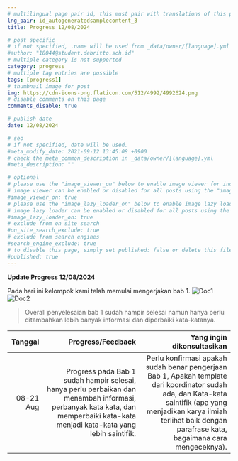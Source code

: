 ```yaml
---
# multilingual page pair id, this must pair with translations of this page. (This name must be unique)
lng_pair: id_autogeneratedsamplecontent_3
title: Progress 12/08/2024

# post specific
# if not specified, .name will be used from _data/owner/[language].yml
#author: "18044@student.debritto.sch.id"
# multiple category is not supported
category: progress
# multiple tag entries are possible
tags: [progress1]
# thumbnail image for post
img: https://cdn-icons-png.flaticon.com/512/4992/4992624.png
# disable comments on this page
comments_disable: true

# publish date
date: 12/08/2024

# seo
# if not specified, date will be used.
#meta_modify_date: 2021-09-12 13:45:08 +0900
# check the meta_common_description in _data/owner/[language].yml
#meta_description: ""

# optional
# please use the "image_viewer_on" below to enable image viewer for individual pages or posts (_posts/ or [language]/_posts folders).
# image viewer can be enabled or disabled for all posts using the "image_viewer_posts: true" setting in _data/conf/main.yml.
#image_viewer_on: true
# please use the "image_lazy_loader_on" below to enable image lazy loader for individual pages or posts (_posts/ or [language]/_posts folders).
# image lazy loader can be enabled or disabled for all posts using the "image_lazy_loader_posts: true" setting in _data/conf/main.yml.
#image_lazy_loader_on: true
# exclude from on site search
#on_site_search_exclude: true
# exclude from search engines
#search_engine_exclude: true
# to disable this page, simply set published: false or delete this file
#published: true
---
```


**Update Progress 12/08/2024**

Pada hari ini kelompok kami telah memulai mengerjakan bab 1.
  ![Doc1](:j1.png)
  ![Doc2](:j2.png)

> Overall penyelesaian bab 1 sudah hampir selesai namun hanya perlu ditambahkan lebih banyak informasi dan diperbaiki kata-katanya.

|       Tanggal       |   Progress/Feedback                           |     Yang ingin dikonsultasikan    |
| ------------------: | --------------------------------------------: | --------------------------------: |
|      08-21 Aug      | Progress pada Bab 1 sudah hampir selesai, hanya perlu perbaikan dan menambah informasi, perbanyak kata kata, dan memperbaiki kata-kata menjadi kata-kata yang lebih saintifik.| Perlu konfirmasi apakah sudah benar pengerjaan Bab 1, Apakah template dari koordinator sudah ada, dan Kata-kata saintifik (apa yang menjadikan karya ilmiah terlihat baik dengan parafrase kata, bagaimana cara mengeceknya). |

